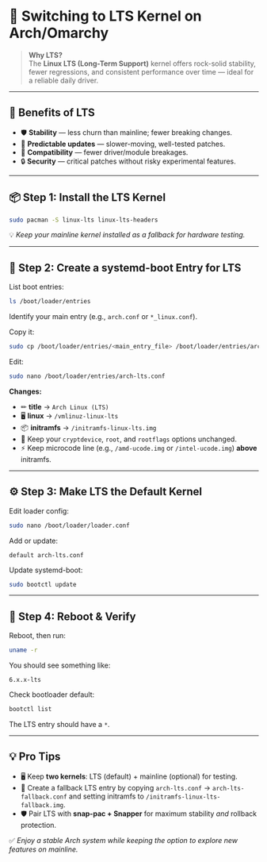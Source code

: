 # 🌟 Switching to LTS Kernel on Arch/Omarchy

> **Why LTS?**\
> The **Linux LTS (Long-Term Support)** kernel offers rock-solid stability, fewer regressions, and consistent performance over time — ideal for a reliable daily driver.

---

## 🎯 Benefits of LTS

- 🛡 **Stability** — less churn than mainline; fewer breaking changes.
- 📅 **Predictable updates** — slower-moving, well-tested patches.
- 🔧 **Compatibility** — fewer driver/module breakages.
- 🔒 **Security** — critical patches without risky experimental features.

---

## 📦 Step 1: Install the LTS Kernel

```bash
sudo pacman -S linux-lts linux-lts-headers
```

💡 *Keep your mainline kernel installed as a fallback for hardware testing.*

---

## 📝 Step 2: Create a systemd-boot Entry for LTS

List boot entries:

```bash
ls /boot/loader/entries
```

Identify your main entry (e.g., `arch.conf` or `*_linux.conf`).

Copy it:

```bash
sudo cp /boot/loader/entries/<main_entry_file> /boot/loader/entries/arch-lts.conf
```

Edit:

```bash
sudo nano /boot/loader/entries/arch-lts.conf
```

**Changes:**

- ✏ **title** → `Arch Linux (LTS)`
- 🖥 **linux** → `/vmlinuz-linux-lts`
- 📦 **initramfs** → `/initramfs-linux-lts.img`
- 🔑 Keep your `cryptdevice`, `root`, and `rootflags` options unchanged.
- ⚡ Keep microcode line (e.g., `/amd-ucode.img` or `/intel-ucode.img`) **above** initramfs.

---

## ⚙ Step 3: Make LTS the Default Kernel

Edit loader config:

```bash
sudo nano /boot/loader/loader.conf
```

Add or update:

```
default arch-lts.conf
```

Update systemd-boot:

```bash
sudo bootctl update
```

---

## 🔄 Step 4: Reboot & Verify

Reboot, then run:

```bash
uname -r
```

You should see something like:

```
6.x.x-lts
```

Check bootloader default:

```bash
bootctl list
```

The LTS entry should have a `*`.

---

## 💡 Pro Tips

- 🖥 Keep **two kernels**: LTS (default) + mainline (optional) for testing.
- 🔄 Create a fallback LTS entry by copying `arch-lts.conf` → `arch-lts-fallback.conf` and setting initramfs to `/initramfs-linux-lts-fallback.img`.
- 🛡 Pair LTS with **snap-pac + Snapper** for maximum stability *and* rollback protection.

✅ *Enjoy a stable Arch system while keeping the option to explore new features on mainline.*

